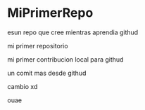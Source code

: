 # MiPrimerRepo
esun repo que cree mientras aprendia githud

mi primer repositorio

mi primer contribucion local para githud

un comit mas desde githud

cambio xd

ouae

